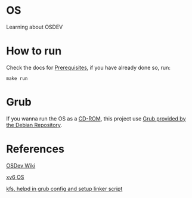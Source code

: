 # OS

Learning about OSDEV

# How to run

Check the docs for [Prerequisites](docs/pre.md), if you have already
done so, run:

```
make run
```

# Grub

If you wanna run the OS as a [CD-ROM](docs/cd.md), this project use
[Grub provided by the Debian Repository](https://packages.debian.org/sid/grub-common).

# References

[OSDev Wiki](https://wiki.osdev.org/Expanded_Main_Page)


[xv6 OS](https://github.com/mit-pdos/xv6-public)


[kfs, helpd in grub config and setup linker script](https://github.com/alkuzin/kfs)
